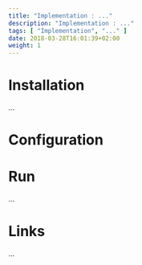 ```yaml
---
title: "Implementation : ..."
description: "Implementation : ..."
tags: [ "Implementation", "..." ]
date: 2018-03-28T16:01:39+02:00
weight: 1
---
```

# Installation

...

# Configuration

# Run

...

# Links

...